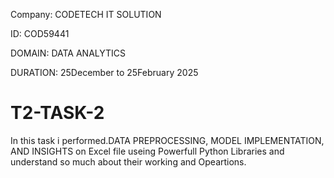 Company: CODETECH IT SOLUTION

ID: COD59441

DOMAIN: DATA ANALYTICS

DURATION: 25December to 25February 2025
# T2-TASK-2
In this task i performed.DATA PREPROCESSING, MODEL IMPLEMENTATION, AND INSIGHTS on Excel file useing Powerfull Python Libraries and understand so much about their working and Opeartions.

